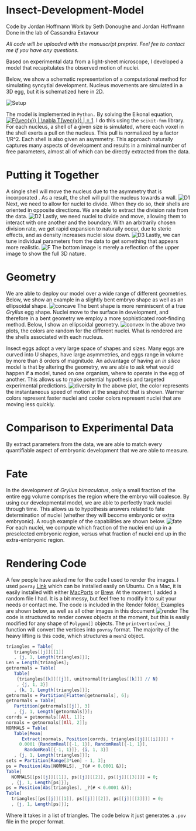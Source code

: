 # Insect-Development-Model
Code by Jordan Hoffmann
Work by Seth Donoughe and Jordan Hoffmann
Done in the lab of Cassandra Extavour

_All code will be uploaded with the manuscript preprint. Feel fee to contact me if you have any questions._

Based on experimental data from a light-sheet microscope, I developed a model that recapitulates the observed motion of nuclei.

Below, we show a schematic representation of a computational method for simulating syncytial development. Nucleus movements are simulated in a 3D egg, but it is schematized here in 2D. 

![Setup](./ims/model_cartoon.png)

The model is implemented in `Python.` By solving the Eikonal equation, <a href="https://www.codecogs.com/eqnedit.php?latex=F(\vec{x})&space;|&space;\nabla&space;T(\vec{x})&space;|&space;=&space;1" target="_blank"><img src="https://latex.codecogs.com/gif.latex?F(\vec{x})&space;|&space;\nabla&space;T(\vec{x})&space;|&space;=&space;1" title="F(\vec{x}) | \nabla T(\vec{x}) | = 1" /></a>. I do this using the `scikit-fmm` library. 
For each nucleus, a shell of a given size is simulated, where each voxel in the shell exerts a pull on the nucleus. This pull is normalized by a factor 1/R^2. 
Each shell is also given an asymmetry. 
This approach naturally captures many aspects of development and results in a minimal number of free parameters, almost all of which can be directly extracted from the data. 

# Putting it Together
A single shell will move the nucleus due to the asymmetry that is incorporated . As a result, the shell will pull the nucleus towards a wall.
![D1](./ims/Demo1.gif)
Next, we need to allow for nuclei to divide. When they do so, their shells are oriented in opposite directions. We are able to extract the division rate from the data.
![D2](./ims/Demo2.gif)
Lastly, we need nuclei to divide and move, allowing them to interact with one another and the boundary. With an arbitrarily chosen division rate, we get rapid expansion to naturally occur, due to steric effects, and as density increases nuclei slow down.
![D3](./ims/Demo3.gif)
Lastly, we can tune individual parameters from the data to get something that appears more realistic.
![F](./ims/Final.gif)
The bottom image is merely a reflection of the upper image to show the full 3D nature.

# Geometry
We are able to deploy our model over a wide range of different geometries. Below, we show an example in a slightly bent embryo shape as well as an ellipsoidal shape.
![concave](./ims/shape_1.png)
The bent shape is more reminiscent of a true _Gryllus_ egg shape. Nuclei move to the surface in development, and therefore in a bent geometry we employ a more sophisticated root-finding method.
Below, I show an ellipsoidal geometry. 
![convex](./ims/shape_2.png)
In the above two plots, the colors are random for the different nuclei. What is rendered are the shells associated with each nucleus. 

Insect eggs adopt a very large space of shapes and sizes. Many eggs are curved into U shapes, have large asymmetries, and eggs range in volume by more than 8 orders of magnitude. An advantage of having an _in silico_ model is that by altering the geometry, we are able to ask what would happen if a model, tuned on one organism, where to operate in the egg of another. This allows us to make potential hypothesis and targeted experimental predictions.
![diversity](./ims/diversity.png)
In the above plot, the color represents the instantaneous speed of motion at the snapshot that is shown. 
Warmer colors represent faster nuclei and cooler colors represent nuclei that are moving less quickly.

# Comparison to Experimental Data
By extract parameters from the data, we are able to match every quantifiable aspect of embryonic development that we are able to measure.
 
# Fate
In the development of _Gryllus bimaculatus_, only a small fraction of the entire egg volume comprises the region where the embryo will coalesce. By using our developmental model, we are able to perfectly track nuclei through time. This allows us to hypothesis answers related to fate determination of nuclei (whether they will become embryonic or extra embryonic). A rough example of the capabilities are shown below. 
![fate](./ims/fate.png)
For each nuclei, we compute which fraction of the nuclei end up in a preselected embryonic region, versus what fraction of nuclei end up in the extra-embryonic region.

# Rendering Code	
A few people have asked me for the code I used to render the images. I used `povray` [Link](http://www.povray.org/) which can be installed easily on Ubuntu. 
On a Mac, it is easily installed with either [MacPorts](https://www.macports.org/) or [Brew](https://brew.sh/). At the moment, I added a random file I had. It is a bit messy, but feel free to modify it to suit your needs or contact me. 
The code is included in the Render folder. Examples are shown below, as well as all other images in this document
![render](./ims/render.png)
The code is structured to render convex objects at the moment, but this is easily modified for any shape of `Polygon[]` objects. The `printvertex[vec_]` function will convert the vertices into `povray` format. The majority of the heavy lifting is this code, which structures a `mesh2` object.
```mathematica
triangles = Table[
   triangles[[j]][[1]]
   , {j, 1, Length[triangles]}];
Len = Length[triangles];
getnormals = Table[
   Table[
    {triangles[[k]][[j]], unitnormal[triangles[[k]]] // N}
    , {j, 1, 3}]
   , {k, 1, Length[triangles]}];
getnormals = Partition[Flatten[getnormals], 6];
getnormals = Table[
   Partition[getnormals[[j]], 3]
   , {j, 1, Length[getnormals]}];
corrds = getnormals[[All, 1]];
normals = getnormals[[All, 2]];
NORMALS = Table[
   Table[Mean[
      Extract[normals, Position[corrds, triangles[[j]][[i]]]]] + 
     0.0001 {RandomReal[{-1, 1}], RandomReal[{-1, 1}], 
       RandomReal[{-1, 1}]}, {i, 1, 3}]
   , {j, 1, Length[triangles]}];
sets = Partition[Range[3*Len] - 1, 3];
ps = Position[Abs[NORMALS], _?(# < 0.0001 &)];
Table[
  NORMALS[[ps[[j]][[1]], ps[[j]][[2]], ps[[j]][[3]]]] = 0;
  , {j, 1, Length[ps]}];
ps = Position[Abs[triangles], _?(# < 0.0001 &)];
Table[
  triangles[[ps[[j]][[1]], ps[[j]][[2]], ps[[j]][[3]]]] = 0;
  , {j, 1, Length[ps]}];
```
Where it takes in a list of triangles. The code below it just generates a `.pov` file in the proper format.
